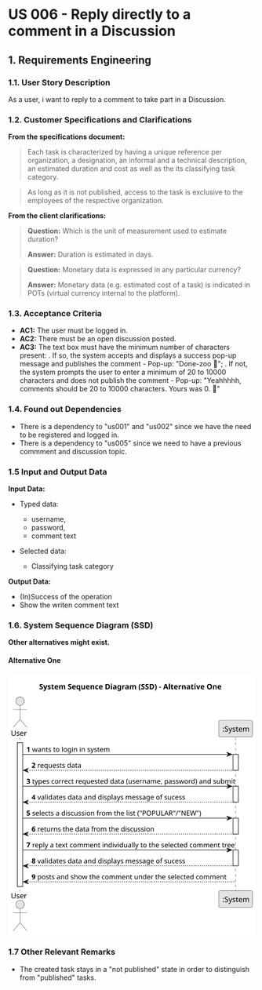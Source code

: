 # US 006 - Reply directly to a comment in a Discussion

## 1. Requirements Engineering


### 1.1. User Story Description

As a user, i want to reply to a comment to take part in a Discussion.
	

### 1.2. Customer Specifications and Clarifications 


**From the specifications document:**

>	Each task is characterized by having a unique reference per organization, a designation, an informal and a technical description, an estimated duration and cost as well as the its classifying task category.


>	As long as it is not published, access to the task is exclusive to the employees of the respective organization. 



**From the client clarifications:**

> **Question:** Which is the unit of measurement used to estimate duration?
>  
> **Answer:** Duration is estimated in days.


> **Question:** Monetary data is expressed in any particular currency?
>  
> **Answer:** Monetary data (e.g. estimated cost of a task) is indicated in POTs (virtual currency internal to the platform).


### 1.3. Acceptance Criteria


* **AC1:** The user must be logged in.  
* **AC2:** There must be an open discussion posted.
* **AC3:** The text box must have the minimum number of characters present: 
	. If so, the system accepts and displays a success pop-up message and publishes the comment - Pop-up: "Done-zoo 🤠";
	. If not, the system prompts the user to enter a minimum of 20 to 10000 characters and does not publish the comment - Pop-up: "Yeahhhhh, comments should be 20 to 10000 characters. Yours was 0. 🤠"


### 1.4. Found out Dependencies


* There is a dependency to "us001" and "us002" since we have the need to be registered and logged in.
* There is a dependency to "us005" since we need to have a previous commment and discussion topic. 



### 1.5 Input and Output Data


**Input Data:**

* Typed data:
	* username, 
	* password, 
	* comment text
	
	
* Selected data:
	* Classifying task category 


**Output Data:**

* (In)Success of the operation
* Show the writen comment text

### 1.6. System Sequence Diagram (SSD)

**Other alternatives might exist.**

#### Alternative One

![System Sequence Diagram - Alternative One](svg/us006-system-sequence-diagram-alternative-one.svg)


### 1.7 Other Relevant Remarks

* The created task stays in a "not published" state in order to distinguish from "published" tasks.